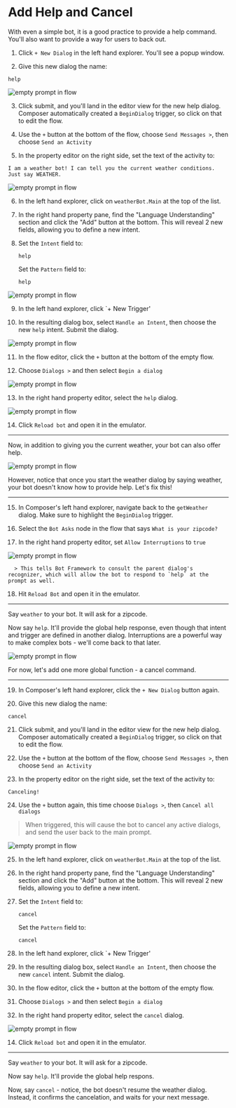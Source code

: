 # Add Help and Cancel

With even a simple bot, it is a good practice to provide a help command. You'll also want to provide a way for users to back out. 

1. Click `+ New Dialog` in the left hand explorer. You'll see a popup window.

2. Give this new dialog the name:
```
help
```

![empty prompt in flow](assets/04/help-dialog.png)

3. Click submit, and you'll land in the editor view for the new help dialog. Composer automatically created a `BeginDialog` trigger, so click on that to edit the flow.

4. Use the `+` button at the bottom of the flow, choose `Send Messages >`, then choose `Send an Activity`

5. In the property editor on the right side, set the text of the activity to:
```
I am a weather bot! I can tell you the current weather conditions. Just say WEATHER.
```

![empty prompt in flow](assets/04/help.png)


6. In the left hand explorer, click on `weatherBot.Main` at the top of the list.

7. In the right hand property pane, find the "Language Understanding" section and click the "Add" button at the bottom. This will reveal 2 new fields, allowing you to define a new intent.

8. Set the `Intent` field to:
    ```
    help
    ```

    Set the `Pattern` field to: 
    ```
    help
    ```

![empty prompt in flow](assets/04/help-intent.png)

9. In the left hand explorer, click `+ New Trigger'

10. In the resulting dialog box, select `Handle an Intent`, then choose the new `help` intent. Submit the dialog.

![empty prompt in flow](assets/04/new-trigger.png)

11. In the flow editor, click the `+` button at the bottom of the empty flow.

12. Choose `Dialogs >` and then select `Begin a dialog`

![empty prompt in flow](assets/04/help-trigger-flow.png)

13. In the right hand property editor, select the `help` dialog.

![empty prompt in flow](assets/04/help-props.png)


14. Click `Reload bot` and open it in the emulator.

----

Now, in addition to giving you the current weather, your bot can also offer help.

![empty prompt in flow](assets/04/basic-help.gif)

However, notice that once you start the weather dialog by saying weather, your bot doesn't know how to provide help. Let's fix this!


---

15. In Composer's left hand explorer, navigate back to the `getWeather` dialog. Make sure to highlight the `BeginDialog` trigger.

16. Select the `Bot Asks` node in the flow that says `What is your zipcode?`

17. In the right hand property editor, set `Allow Interruptions` to `true`

![empty prompt in flow](assets/04/interupts.png)

      > This tells Bot Framework to consult the parent dialog's recognizer, which will allow the bot to respond to `help` at the prompt as well.



18. Hit `Reload Bot` and open it in the emulator.

---

Say `weather` to your bot.  It will ask for a zipcode.

Now say `help`. It'll provide the global help response, even though that intent and trigger are defined in another dialog. Interruptions are a powerful way to make complex bots - we'll come back to that later.

![empty prompt in flow](assets/04/better-help.gif)


For now, let's add one more global function - a cancel command.

---

19. In Composer's left hand explorer, click the `+ New Dialog` button again. 

20. Give this new dialog the name:
```
cancel
```

21. Click submit, and you'll land in the editor view for the new help dialog. Composer automatically created a `BeginDialog` trigger, so click on that to edit the flow.

22. Use the `+` button at the bottom of the flow, choose `Send Messages >`, then choose `Send an Activity`

23. In the property editor on the right side, set the text of the activity to:
```
Canceling!
```

24. Use the `+` button again, this time choose `Dialogs >`, then `Cancel all dialogs`

> When triggered, this will cause the bot to cancel any active dialogs, and send the user back to the main prompt.

![empty prompt in flow](assets/04/cancel-flow.png)


25. In the left hand explorer, click on `weatherBot.Main` at the top of the list.

26. In the right hand property pane, find the "Language Understanding" section and click the "Add" button at the bottom. This will reveal 2 new fields, allowing you to define a new intent.

27. Set the `Intent` field to:
    ```
    cancel
    ```

    Set the `Pattern` field to:
    ```
    cancel
    ```

9. In the left hand explorer, click `+ New Trigger'

10. In the resulting dialog box, select `Handle an Intent`, then choose the new `cancel` intent. Submit the dialog.

11. In the flow editor, click the `+` button at the bottom of the empty flow.

12. Choose `Dialogs >` and then select `Begin a dialog`

13. In the right hand property editor, select the `cancel` dialog.

![empty prompt in flow](assets/04/cancel-trigger.png)


14. Click `Reload bot` and open it in the emulator.

---

Say `weather` to your bot.  It will ask for a zipcode.

Now say `help`. It'll provide the global help respons.

Now, say `cancel` - notice, the bot doesn't resume the weather dialog. Instead, it confirms the cancelation, and waits for your next message.
